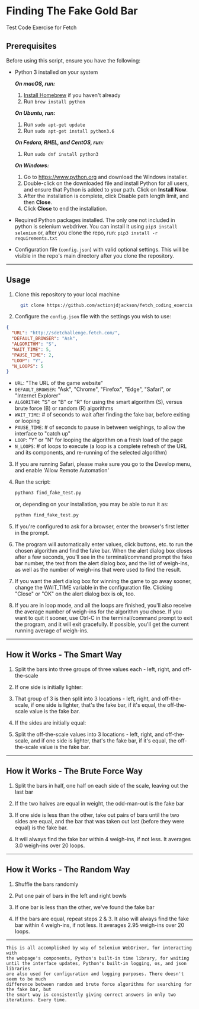 # Finding The Fake Gold Bar

Test Code Exercise for Fetch

## Prerequisites

Before using this script, ensure you have the following:

- Python 3 installed on your system

    ***On macOS, run:***
    1. [Install Homebrew](https://brew.sh/#install) if you haven't already
    2. Run `brew install python`

    ***On Ubuntu, run:***
    1. Run `sudo apt-get update`
    2. Run `sudo apt-get install python3.6`

    ***On Fedora, RHEL, and CentOS, run:***
    1. Run `sudo dnf install python3`

    ***On Windows:***
    1. Go to <https://www.python.org> and download the Windows installer.
    2. Double-click on the downloaded file and install Python for all users,
    and ensure that Python is added to your path. Click on **Install Now**.
    3. After the installation is complete, click Disable path length limit,
    and then **Close**.
    4. Click **Close** to end the installation.

- Required Python packages installed. The only one not included in python is
selenium webdriver. You can install it using `pip3 install selenium` or, after
you clone the repo, run: `pip3 install -r requirements.txt`

- Configuration file (`config.json`) with valid optional settings. This will be visible in the repo's main directory after you clone the repository.

---

## Usage

1. Clone this repository to your local machine
    ```bash
      git clone https://github.com/actionjdjackson/fetch_coding_exercise.git
    ```
2. Configure the `config.json` file with the settings you wish to use:
  ```json
  {
    "URL": "http://sdetchallenge.fetch.com/",
    "DEFAULT_BROWSER": "Ask",
    "ALGORITHM": "S",
    "WAIT_TIME": 5,
    "PAUSE_TIME": 2,
    "LOOP": "Y",
    "N_LOOPS": 5
  }
  ```
  - `URL`: "The URL of the game website"
  - `DEFAULT_BROWSER`: "Ask", "Chrome", "Firefox", "Edge", "Safari", or "Internet Explorer"
  - `ALGORITHM`: "S" or "B" or "R" for using the smart algorithm (S), versus brute force (B) or random (R) algorithms
  - `WAIT_TIME`: # of seconds to wait after finding the fake bar, before exiting or looping
  - `PAUSE_TIME`: # of seconds to pause in between weighings, to allow the interface to "catch up"
  - `LOOP`: "Y" or "N" for looping the algorithm on a fresh load of the page
  - `N_LOOPS`: # of loops to execute (a loop is a complete refresh of the URL and its components, and re-running of the selected algorithm)

3. If you are running Safari, please make sure you go to the Develop menu, and enable 'Allow Remote Automation'

4. Run the script:
    ```bash
    python3 find_fake_test.py
    ```
    or, depending on your installation, you may be able to run it as:
    ```bash
    python find_fake_test.py
    ```
5. If you're configured to ask for a browser, enter the browser's first letter in the prompt.

6. The program will automatically enter values, click buttons, etc. to run the chosen algorithm and find the fake bar. When the alert dialog box closes after a few seconds, you'll see in the terminal/command prompt the fake bar number, the text from the alert dialog box, and the list of weigh-ins, as well as the number of weigh-ins that were used to find the result.

6. If you want the alert dialog box for winning the game to go away sooner, change the WAIT_TIME variable in the configuration file. Clicking "Close" or "OK" on the alert dialog box is ok, too.

7. If you are in loop mode, and all the loops are finished, you'll also receive the average number of weigh-ins for the algorithm you chose. If you want to quit it sooner, use Ctrl-C in the terminal/command prompt to exit the program, and it will exit gracefully. If possible, you'll get the current running average of weigh-ins.

---

## How it Works - The Smart Way

1. Split the bars into three groups of three values each - left, right, and off-the-scale

2. If one side is initially lighter:

3. That group of 3 is then split into 3 locations - left, right, and off-the-scale, if one side is lighter, that's the fake bar, if it's equal, the off-the-scale value is the fake bar.

4. If the sides are initially equal:

5. Split the off-the-scale values into 3 locations - left, right, and off-the-scale, and if one side is lighter, that's the fake bar, if it's equal, the off-the-scale value is the fake bar.


---

## How it Works - The Brute Force Way

1. Split the bars in half, one half on each side of the scale, leaving out the last bar

2. If the two halves are equal in weight, the odd-man-out is the fake bar

3. If one side is less than the other, take out pairs of bars until the two
    sides are equal, and the bar that was taken out last (before they were
    equal) is the fake bar.

4. It will always find the fake bar within 4 weigh-ins, if not less. It averages 3.0 weigh-ins over 20 loops.

---

## How it Works - The Random Way

1. Shuffle the bars randomly

2. Put one pair of bars in the left and right bowls

3. If one bar is less than the other, we've found the fake bar

4. If the bars are equal, repeat steps 2 & 3. It also will always find the fake bar within 4 weigh-ins, if not less. It averages 2.95 weigh-ins over 20 loops.

---

    This is all accomplished by way of Selenium WebDriver, for interacting with
    the webpage's components, Python's built-in time library, for waiting
    until the interface updates, Python's built-in logging, os, and json libraries
    are also used for configuration and logging purposes. There doesn't seem to be much
    difference between random and brute force algorithms for searching for the fake bar, but
    the smart way is consistently giving correct answers in only two iterations. Every time.
